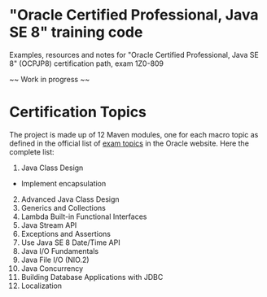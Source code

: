 

# "Oracle Certified Professional, Java SE 8" training code

Examples, resources and notes for "Oracle Certified Professional, Java SE 8" (OCPJP8) certification path, exam 1Z0-809

~~ Work in progress ~~

# Certification Topics

The project is made up of 12 Maven modules, one for each macro topic as defined in the official list of [exam topics](http://education.oracle.com/pls/web_prod-plq-dad/db_pages.getpage?page_id=5001&get_params=p_exam_id:1Z0-809#tabs-2) in the Oracle website. Here the complete list:

1. Java Class Design
  *  Implement encapsulation
2. Advanced Java Class Design 
3. Generics and Collections 
4. Lambda Built-in Functional Interfaces 
5. Java Stream API 
6. Exceptions and Assertions
7. Use Java SE 8 Date/Time API 
8. Java I/O Fundamentals 
9. Java File I/O (NIO.2) 
10. Java Concurrency 
11. Building Database Applications with JDBC 
12. Localization 
